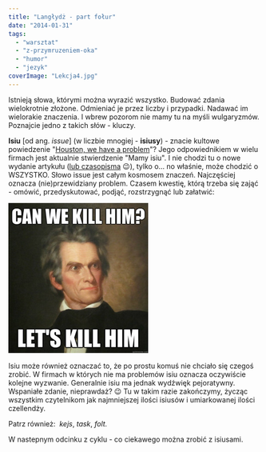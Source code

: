 ```yaml
---
title: "Langłydż - part fołur"
date: "2014-01-31"
tags:
  - "warsztat"
  - "z-przymruzeniem-oka"
  - "humor"
  - "jezyk"
coverImage: "Lekcja4.jpg"
---
```


Istnieją słowa, którymi można wyrazić wszystko. Budować zdania wielokrotnie
złożone. Odmieniać je przez liczby i przypadki. Nadawać im wielorakie znaczenia.
I wbrew pozorom nie mamy tu na myśli wulgaryzmów. Poznajcie jedno z takich
słów - kluczy.

**Isiu** \[od ang. _issue_\] (w liczbie mnogiej - **isiusy**) - znacie kultowe
powiedzenie
"[Houston, we have a problem](http://en.wiktionary.org/wiki/Houston,_we_have_a_problem)"?
Jego odpowiednikiem w wielu firmach jest aktualnie stwierdzenie "Mamy isiu". I
nie chodzi tu o nowe wydanie artykułu
([lub czasopisma](http://pl.wikipedia.org/wiki/%28%E2%80%A6%29_lub_czasopisma)
😉), tylko o... no właśnie, może chodzić o WSZYSTKO. Słowo issue jest całym
kosmosem znaczeń. Najczęściej oznacza (nie)przewidziany problem. Czasem kwestię,
którą trzeba się zająć - omówić, przedyskutować, podjąć, rozstrzygnąć lub
załatwić:

[![Issue](images/Issue-280x300.jpg)](http://techwriter.pl/wp-content/uploads/2014/01/Issue.jpg)

Isiu może również oznaczać to, że po prostu komuś nie chciało się czegoś zrobić.
W firmach w których nie ma problemów isiu oznacza oczywiście kolejne wyzwanie.
Generalnie isiu ma jednak wydźwięk pejoratywny. Wspaniałe zdanie, nieprawdaż? 😉
Tu w takim razie zakończymy, życząc wszystkim czytelnikom jak najmniejszej
ilości isiusów i umiarkowanej ilości czellendży.

Patrz również:  _kejs_, _task_, _folt._

W nastepnym odcinku z cyklu - co ciekawego można zrobić z isiusami.
